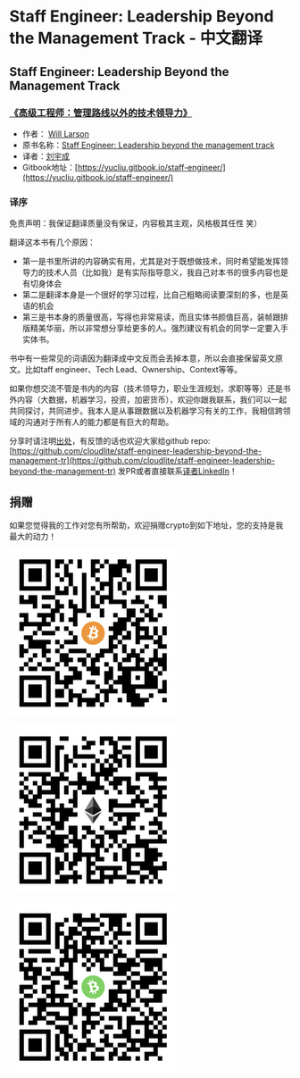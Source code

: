 # Staff Engineer: Leadership Beyond the Management Track  - 中文翻译

## Staff Engineer: Leadership Beyond the Management Track

### [《高级工程师：管理路线以外的技术领导力》](https://yucliu.gitbook.io/staff-engineer/)

* 作者： [Will Larson](https://www.linkedin.com/in/will-larson-a44b543/)
* 原书名称：[Staff Engineer: Leadership beyond the management track](https://www.amazon.com/Staff-Engineer-Leadership-beyond-management/dp/1736417916/ref=pd_lpo_14_t_0/133-4952682-8709547)
* 译者：[刘宇成](https://www.linkedin.com/in/liuyucheng/)
* Gitbook地址：[https://yucliu.gitbook.io/staff-engineer/](https://yucliu.gitbook.io/staff-engineer/)

### 译序

免责声明：我保证翻译质量没有保证，内容极其主观，风格极其任性 笑）

翻译这本书有几个原因：

* 第一是书里所讲的内容确实有用，尤其是对于既想做技术，同时希望能发挥领导力的技术人员（比如我）是有实际指导意义，我自己对本书的很多内容也是有切身体会
* 第二是翻译本身是一个很好的学习过程，比自己粗略阅读要深刻的多，也是英语的机会
* 第三是书本身的质量很高，写得也非常易读，而且实体书颜值巨高，装帧跟排版精美华丽，所以非常想分享给更多的人。强烈建议有机会的同学一定要入手实体书。

书中有一些常见的词语因为翻译成中文反而会丢掉本意，所以会直接保留英文原文。比如taff engineer、Tech Lead、Ownership、Context等等。

如果你想交流不管是书内的内容（技术领导力，职业生涯规划，求职等等）还是书外内容（大数据，机器学习，投资，加密货币），欢迎你跟我联系，我们可以一起共同探讨，共同进步。我本人是从事跟数据以及机器学习有关的工作，我相信跨领域的沟通对于所有人的能力都是有巨大的帮助。  


分享时请注明[出处](https://yucliu.gitbook.io/staff-engineer/)，有反馈的话也欢迎大家给github repo: [https://github.com/cloudlite/staff-engineer-leadership-beyond-the-management-tr](https://github.com/cloudlite/staff-engineer-leadership-beyond-the-management-tr) 发PR或者直接联系[译者LinkedIn](https://www.linkedin.com/in/liuyucheng/)！

## 捐赠

如果您觉得我的工作对您有所帮助，欢迎捐赠crypto到如下地址，您的支持是我最大的动力！

![BTC: 33itepSrkC1sV4GHfEUEifruE82CAzxJ69](.gitbook/assets/image.png)

![ETH: 0x03490a0191f428145988E726e9BCdA7cD8Df86ae](.gitbook/assets/image%20%281%29.png)

![BCH: qpssxzmh5c3vs2pvsmwauam4lzw92qfe5qqk4dz86z](.gitbook/assets/image%20%282%29.png)

